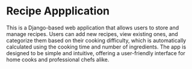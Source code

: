 # Recipe Appplication
 This is a Django-based web application that allows users to store and manage recipes. Users can add new recipes, view existing ones, and categorize them based on their cooking difficulty, which is automatically calculated using the cooking time and number of ingredients. The app is designed to be simple and intuitive, offering a user-friendly interface for home cooks and professional chefs alike.